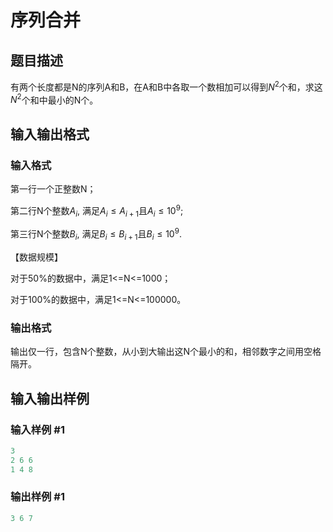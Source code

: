 # 序列合并

## 题目描述

有两个长度都是N的序列A和B，在A和B中各取一个数相加可以得到$N^2$个和，求这$N^2$个和中最小的N个。

## 输入输出格式

### 输入格式

第一行一个正整数N；

第二行N个整数$A_i$, 满足$A_i\le A_{i+1}$且$A_i\le 10^9$;

第三行N个整数$B_i$, 满足$B_i\le B_{i+1}$且$B_i\le 10^9$.

【数据规模】

对于50%的数据中，满足1<=N<=1000；

对于100%的数据中，满足1<=N<=100000。

### 输出格式

输出仅一行，包含N个整数，从小到大输出这N个最小的和，相邻数字之间用空格隔开。

## 输入输出样例

### 输入样例 #1

```cpp
3
2 6 6
1 4 8
```


### 输出样例 #1

```cpp
3 6 7
```


